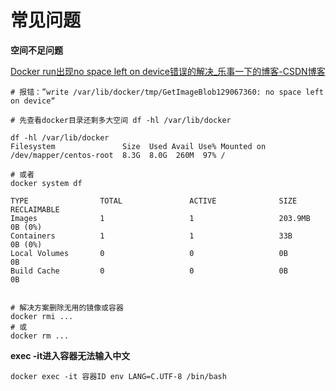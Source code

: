 # 常见问题

**空间不足问题**

[Docker run出现no space left on device错误的解决_乐事一下的博客-CSDN博客](https://blog.csdn.net/baidu_23433185/article/details/114398301)

```shell
# 报错：”write /var/lib/docker/tmp/GetImageBlob129067360: no space left on device“

# 先查看docker目录还剩多大空间 df -hl /var/lib/docker

df -hl /var/lib/docker
Filesystem               Size  Used Avail Use% Mounted on
/dev/mapper/centos-root  8.3G  8.0G  260M  97% /

# 或者 
docker system df

TYPE                TOTAL               ACTIVE              SIZE                RECLAIMABLE
Images              1                   1                   203.9MB             0B (0%)
Containers          1                   1                   33B                 0B (0%)
Local Volumes       0                   0                   0B                  0B
Build Cache         0                   0                   0B                  0B


# 解决方案删除无用的镜像或容器
docker rmi ...
# 或
docker rm ...
```

**exec -it进入容器无法输入中文**

```shell
docker exec -it 容器ID env LANG=C.UTF-8 /bin/bash
```
